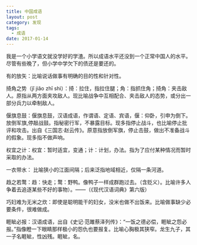 ```yaml
---
title: 中国成语
layout: post
category: 发现
tags:
  - 成语
date: 2017-01-14
---
```


我是一个小学语文就没学好的学渣。所以成语水平还没到一个正常中国人的水平。尽管有些晚了，但小学中学欠下的债还是要还的。

有的放矢：比喻说话做事有明确的目的性和针对性。

掎角之势（jǐ jiǎo zhī shì）：掎：拉住，指拉住腿；角：指抓住角；掎角：夹击敌人。原指从两方面夹攻敌人。现比喻战争中互相配合、夹击敌人的态势，或分出一部分兵力以牵制敌人。

偃旗息鼓：偃旗息鼓，汉语成语，作谓语、定语、宾语，偃：仰卧，引申为倒下。放倒军旗,停敲战鼓。指秘密行军，不暴露目标。现多指停止战斗，也比喻停止批评和攻击。出自《三国志·赵云传》。原意指放倒军旗，停止击鼓，做出不准备战斗的假象。现多指不做声响。

权宜之计：权宜：暂时适宜，变通；计：计划，办法。指为了应付某种情况而暂时采取的办法。

一衣带水： 比喻狭小的江面间隔；后来泛指地域相近，仅隔一条河道。

趋之若鹜：趋：快走；鹜：野鸭。像鸭子一样成群跑过去。（含贬义）。比喻许多人争着去追逐某些不好的事物）。——（《现代汉语词典》第六版）

巧妇难为无米之炊：即使是聪明能干的妇女，没米也做不出饭来。比喻做事缺少必要条件，很难做成。

睚眦必报：汉语成语，出自《史记·范雎蔡泽列传》：“一饭之德必偿，睚眦之怨必报。”指像瞪一下眼睛那样极小的怨仇也要报复。比喻心胸极其狭窄。龙生九子，其一子名睚眦，性凶残。睚眦，名。